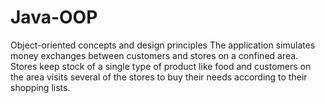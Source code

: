 # Java-OOP
Object-oriented concepts and design principles
The application simulates money exchanges between customers and stores on a confined area.
Stores keep stock of a single type of product like food and customers on the area visits several
of the stores to buy their needs according to their shopping lists.
